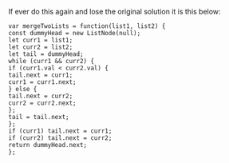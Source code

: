 If ever do this again and lose the original solution it is this below:
```
var mergeTwoLists = function(list1, list2) {
const dummyHead = new ListNode(null);
let curr1 = list1;
let curr2 = list2;
let tail = dummyHead;
while (curr1 && curr2) {
if (curr1.val < curr2.val) {
tail.next = curr1;
curr1 = curr1.next;
} else {
tail.next = curr2;
curr2 = curr2.next;
};
tail = tail.next;
};
if (curr1) tail.next = curr1;
if (curr2) tail.next = curr2;
return dummyHead.next;
};
```